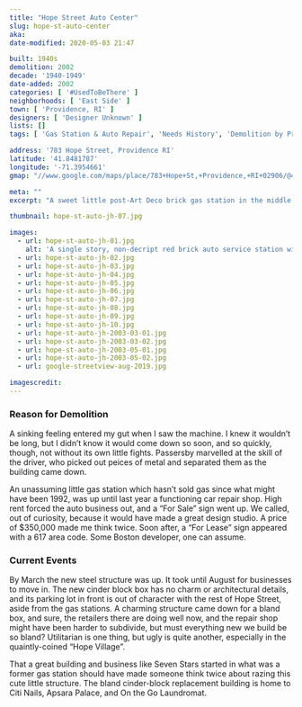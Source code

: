 ```yaml
---
title: "Hope Street Auto Center"
slug: hope-st-auto-center
aka: 
date-modified: 2020-05-03 21:47

built: 1940s
demolition: 2002
decade: '1940-1949'
date-added: 2002
categories: [ '#UsedToBeThere' ]
neighborhoods: [ 'East Side' ]
town: [ 'Providence, RI' ]
designers: [ 'Designer Unknown' ]
lists: []
tags: [ 'Gas Station & Auto Repair', 'Needs History', 'Demolition by Progress' ]

address: '783 Hope Street, Providence RI'
latitude: '41.8481787'
longitude: '-71.3954661'
gmap: "//www.google.com/maps/place/783+Hope+St,+Providence,+RI+02906/@41.8481787,-71.3954661,19z"

meta: ""
excerpt: "A sweet little post-Art Deco brick gas station in the middle of the Hope Street commercial district. Probably contaminated and hard to subdivide, so it came down."

thumbnail: hope-st-auto-jh-07.jpg

images:
  - url: hope-st-auto-jh-01.jpg
    alt: 'A single story, non-decript red brick auto service station with plate glass commercial storefront bay and two garage door bays.'
  - url: hope-st-auto-jh-02.jpg
  - url: hope-st-auto-jh-03.jpg
  - url: hope-st-auto-jh-04.jpg
  - url: hope-st-auto-jh-05.jpg
  - url: hope-st-auto-jh-06.jpg
  - url: hope-st-auto-jh-07.jpg
  - url: hope-st-auto-jh-08.jpg
  - url: hope-st-auto-jh-09.jpg
  - url: hope-st-auto-jh-10.jpg
  - url: hope-st-auto-jh-2003-03-01.jpg
  - url: hope-st-auto-jh-2003-03-02.jpg
  - url: hope-st-auto-jh-2003-05-01.jpg
  - url: hope-st-auto-jh-2003-05-02.jpg
  - url: google-streetview-aug-2019.jpg

imagescredit:  
---
```


### Reason for Demolition

A sinking feeling entered my gut when I saw the machine. I knew it wouldn’t be long, but I didn’t know it would come down so soon, and so quickly, though, not without its own little fights. Passersby marvelled at the skill of the driver, who picked out peices of metal and separated them as the building came down.

An unassuming little gas station which hasn’t sold gas since what might have been 1992, was up until last year a functioning car repair shop. High rent forced the auto business out, and a “For Sale” sign went up. We called, out of curiosity, because it would have made a great design studio. A price of $350,000 made me think twice. Soon after, a “For Lease” sign appeared with a 617 area code. Some Boston developer, one can assume.

### Current Events

By March the new steel structure was up. It took until August for businesses to move in. The new cinder block box has no charm or architectural details, and its parking lot in front is out of character with the rest of Hope Street, aside from the gas stations. A charming structure came down for a bland box, and sure, the retailers there are doing well now, and the repair shop might have been harder to subdivide, but must everything new we build be so bland? Utilitarian is one thing, but ugly is quite another, especially in the quaintly-coined “Hope Village”. 

That a great building and business like Seven Stars started in what was a former gas station should have made someone think twice about razing this cute little structure. The bland cinder-block replacement building is home to Citi Nails, Apsara Palace, and On the Go Laundromat. 
